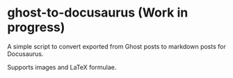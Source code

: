 # ghost-to-docusaurus (Work in progress)

A simple script to convert exported from Ghost posts to markdown posts for Docusaurus.

Supports images and LaTeX formulae.
